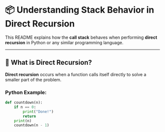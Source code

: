 # 📦 Understanding Stack Behavior in Direct Recursion

This README explains how the **call stack** behaves when performing **direct recursion** in Python or any similar programming language.

---

## 🔁 What is Direct Recursion?

**Direct recursion** occurs when a function calls itself directly to solve a smaller part of the problem.

### Python Example:
```python
def countdown(n):
    if n == 0:
        print("Done!")
        return
    print(n)
    countdown(n - 1)
